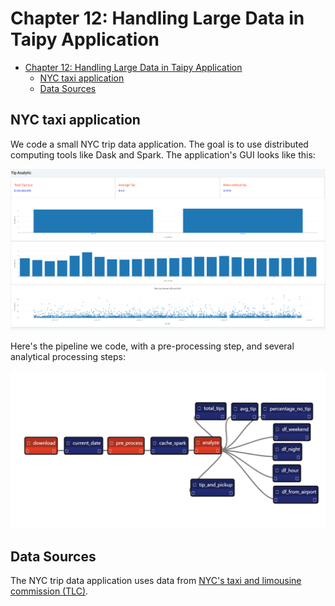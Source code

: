 # Chapter 12: Handling Large Data in Taipy Application

- [Chapter 12: Handling Large Data in Taipy Application](#chapter-12-handling-large-data-in-taipy-application)
  - [NYC taxi application](#nyc-taxi-application)
  - [Data Sources](#data-sources)

## NYC taxi application

We code a small NYC trip data application. The goal is to use distributed computing tools like Dask and Spark. The application's GUI looks like this:

![Screenshot of NYC Taxi app](./img/trip_app.png)

Here's the pipeline we code, with a pre-processing step, and several analytical processing steps:

![NYC Scenario pipeline](./img/pipeline.png)

## Data Sources

The NYC trip data application uses data from [NYC's taxi and limousine commission (TLC)](https://www.nyc.gov/site/tlc/about/tlc-trip-record-data.page).
